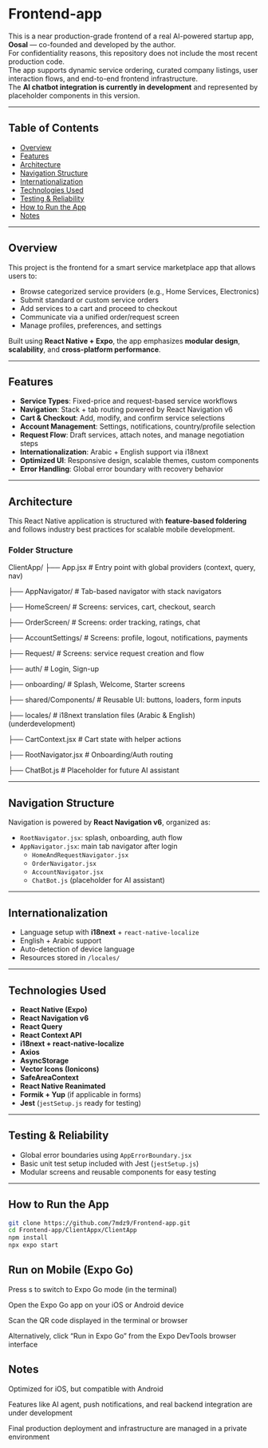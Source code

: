 # Frontend-app

This is a near production-grade frontend of a real AI-powered startup app, **Oosal** — co-founded and developed by the author.  
For confidentiality reasons, this repository does not include the most recent production code.  
The app supports dynamic service ordering, curated company listings, user interaction flows, and end-to-end frontend infrastructure.  
The **AI chatbot integration is currently in development** and represented by placeholder components in this version.


---
## Table of Contents
- [Overview](#overview)
- [Features](#features)
- [Architecture](#architecture)
- [Navigation Structure](#navigation-structure)
- [Internationalization](#internationalization)
- [Technologies Used](#technologies-used)
- [Testing & Reliability](#testing--reliability)
- [How to Run the App](#how-to-run-the-app)
- [Notes](#notes)
---
## Overview

This project is the frontend for a smart service marketplace app that allows users to:

- Browse categorized service providers (e.g., Home Services, Electronics)
- Submit standard or custom service orders
- Add services to a cart and proceed to checkout
- Communicate via a unified order/request screen
- Manage profiles, preferences, and settings

Built using **React Native + Expo**, the app emphasizes **modular design**, **scalability**, and **cross-platform performance**.

---

## Features

- **Service Types**: Fixed-price and request-based service workflows
- **Navigation**: Stack + tab routing powered by React Navigation v6
- **Cart & Checkout**: Add, modify, and confirm service selections
- **Account Management**: Settings, notifications, country/profile selection
- **Request Flow**: Draft services, attach notes, and manage negotiation steps
- **Internationalization**: Arabic + English support via i18next
- **Optimized UI**: Responsive design, scalable themes, custom components
- **Error Handling**: Global error boundary with recovery behavior

---

## Architecture

This React Native application is structured with **feature-based foldering** and follows industry best practices for scalable mobile development.

### Folder Structure
ClientApp/
├── App.jsx # Entry point with global providers (context, query, nav)

├── AppNavigator/ # Tab-based navigator with stack navigators

├── HomeScreen/ # Screens: services, cart, checkout, search

├── OrderScreen/ # Screens: order tracking, ratings, chat

├── AccountSettings/ # Screens: profile, logout, notifications, payments

├── Request/ # Screens: service request creation and flow

├── auth/ # Login, Sign-up

├── onboarding/ # Splash, Welcome, Starter screens

├── shared/Components/ # Reusable UI: buttons, loaders, form inputs

├── locales/ # i18next translation files (Arabic & English) (underdevelopment)

├── CartContext.jsx # Cart state with helper actions

├── RootNavigator.jsx # Onboarding/Auth routing

├── ChatBot.js # Placeholder for future AI assistant


---

## Navigation Structure

Navigation is powered by **React Navigation v6**, organized as:

- `RootNavigator.jsx`: splash, onboarding, auth flow
- `AppNavigator.jsx`: main tab navigator after login
  - `HomeAndRequestNavigator.jsx`
  - `OrderNavigator.jsx`
  - `AccountNavigator.jsx`
  - `ChatBot.js` (placeholder for AI assistant)

---

## Internationalization

- Language setup with **i18next** + `react-native-localize`
- English + Arabic support
- Auto-detection of device language
- Resources stored in `/locales/`

---

## Technologies Used

- **React Native (Expo)**
- **React Navigation v6**
- **React Query**
- **React Context API**
- **i18next + react-native-localize**
- **Axios**
- **AsyncStorage**
- **Vector Icons (Ionicons)**
- **SafeAreaContext**
- **React Native Reanimated**
- **Formik + Yup** (if applicable in forms)
- **Jest** (`jestSetup.js` ready for testing)

---

## Testing & Reliability

- Global error boundaries using `AppErrorBoundary.jsx`
- Basic unit test setup included with Jest (`jestSetup.js`)
- Modular screens and reusable components for easy testing

---

## How to Run the App

```bash
git clone https://github.com/7mdz9/Frontend-app.git
cd Frontend-app/ClientAppx/ClientApp
npm install
npx expo start
```
## Run on Mobile (Expo Go)
Press s to switch to Expo Go mode (in the terminal)

Open the Expo Go app on your iOS or Android device

Scan the QR code displayed in the terminal or browser

Alternatively, click “Run in Expo Go” from the Expo DevTools browser interface

## Notes
Optimized for iOS, but compatible with Android

Features like AI agent, push notifications, and real backend integration are under development

Final production deployment and infrastructure are managed in a private environment







